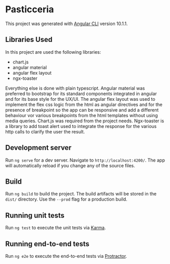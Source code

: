 # Pasticceria

This project was generated with [Angular CLI](https://github.com/angular/angular-cli) version 10.1.1.

## Libraries Used

In this project are used the following libraries:

- chart.js
- angular material
- angular flex layout
- ngx-toaster

Everything else is done with plain typescript.
Angular material was preferred to bootstrap for its standard components integrated in angular and for its base style for the UX/UI.
The angular flex layout was used to implement the flex css logic from the html as angular directives and for the presence of breakpoint so the app can be responsive and add a different behaviour vor various breakpoints from the html templates without using media queries.
Chart.js was required from the project needs.
Ngx-toaster is a library to add toast alert used to integrate the response for the various http calls to clarify the user the result.


## Development server

Run `ng serve` for a dev server. Navigate to `http://localhost:4200/`. The app will automatically reload if you change any of the source files.

## Build

Run `ng build` to build the project. The build artifacts will be stored in the `dist/` directory. Use the `--prod` flag for a production build.

## Running unit tests

Run `ng test` to execute the unit tests via [Karma](https://karma-runner.github.io).

## Running end-to-end tests

Run `ng e2e` to execute the end-to-end tests via [Protractor](http://www.protractortest.org/).
